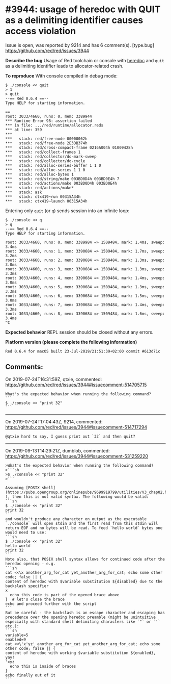 
#3944: usage of heredoc with QUIT as a delimiting identifier causes access violation
================================================================================
Issue is open, was reported by 9214 and has 6 comment(s).
[type.bug]
<https://github.com/red/red/issues/3944>

**Describe the bug**
Usage of Red toolchain or console with [heredoc](https://en.wikipedia.org/wiki/Here_document) and `quit` as a delimiting identifier leads to allocator-related crash.

**To reproduce**
With console compiled in debug mode:
```shell
$ ./console << quit
> 1
> quit
--== Red 0.6.4 ==-- 
Type HELP for starting information. 

== 
root: 3033/4660, runs: 0, mem: 3389944
*** Runtime Error 98: assertion failed
*** in file: .../red/runtime/allocator.reds
*** at line: 359
***
***   stack: red/free-node 00000062h
***   stack: red/free-node 2E3DB374h
***   stack: red/cross-compact-frame 0216A004h 01009428h
***   stack: red/collect-frames 1
***   stack: red/collector/do-mark-sweep
***   stack: red/collector/do-cycle
***   stack: red/alloc-series-buffer 1 1 0
***   stack: red/alloc-series 1 1 0
***   stack: red/alloc-bytes 1
***   stack: red/string/make 003BD0D4h 003BD0E4h 7
***   stack: red/actions/make 003BD0D4h 003BD0E4h
***   stack: red/actions/make*
***   stack: ask
***   stack: ctx419~run 00315A34h
***   stack: ctx419~launch 00315A34h
```
Entering only `quit` (or `q`) sends session into an infinite loop:
```text
$ ./console << q
> q
--== Red 0.6.4 ==-- 
Type HELP for starting information. 

root: 3033/4660, runs: 0, mem: 3389984 => 1509484, mark: 1.4ms, sweep: 3.4ms
root: 3033/4660, runs: 1, mem: 3390684 => 1509484, mark: 1.7ms, sweep: 3.2ms
root: 3033/4660, runs: 2, mem: 3390684 => 1509484, mark: 1.3ms, sweep: 3.0ms
root: 3033/4660, runs: 3, mem: 3390684 => 1509484, mark: 1.3ms, sweep: 3.3ms
root: 3033/4660, runs: 4, mem: 3390684 => 1509484, mark: 1.4ms, sweep: 3.0ms
root: 3033/4660, runs: 5, mem: 3390684 => 1509484, mark: 1.3ms, sweep: 3.3ms
root: 3033/4660, runs: 6, mem: 3390684 => 1509484, mark: 1.5ms, sweep: 3.0ms
root: 3033/4660, runs: 7, mem: 3390684 => 1509484, mark: 1.4ms, sweep: 3.3ms
root: 3033/4660, runs: 8, mem: 3390684 => 1509484, mark: 1.6ms, sweep: 3.4ms
^C
```

**Expected behavior**
REPL session should be closed without any errors.

**Platform version (please complete the following information)**
```
Red 0.6.4 for macOS built 23-Jul-2019/21:51:39+02:00 commit #613d71c
```


Comments:
--------------------------------------------------------------------------------

On 2019-07-24T16:31:59Z, qtxie, commented:
<https://github.com/red/red/issues/3944#issuecomment-514705715>

    What's the expected behavior when running the following command?
    ```
    $ ./console << "print 32"
    ```

--------------------------------------------------------------------------------

On 2019-07-24T17:04:43Z, 9214, commented:
<https://github.com/red/red/issues/3944#issuecomment-514717294>

    @qtxie hard to say, I guess print out `32` and then quit?

--------------------------------------------------------------------------------

On 2019-09-13T14:29:21Z, dumblob, commented:
<https://github.com/red/red/issues/3944#issuecomment-531259220>

    >What's the expected behavior when running the following command?
    >```sh
    >$ ./console << "print 32"
    >```
    
    Assuming [POSIX shell](https://pubs.opengroup.org/onlinepubs/9699919799/utilities/V3_chap02.html ), then this is not valid syntax. The following would be valid:
    ```sh
    $ ./console << "print 32"
    print 32
    ```
    and wouldn't produce any character on output as the executable `./console` will open stdin and the first read from this stdin will return EOF and no bytes will be read. To feed `hello world` bytes one would need to use:
    ```sh
    $ ./console << "print 32"
    hello world
    print 32
    ```
    Note also, that POSIX shell syntax allows for continued code after the heredoc opening - e.g.
    ```sh
    cat <<\x another_arg_for_cat yet_another_arg_for_cat; echo some other code; false || {
    content of heredoc with $variable substitution ${disabled} due to the backslash specifier
    x
      echo this code is part of the opened brace above
    }  # let's close the brace
    echo and proceed further with the script
    ```
    But be careful - the backslash is an escape character and escaping has precedence over the opening heredoc preamble (might be unintuitive especially with standard shell delimiting characters like `"` or `'` etc.):
    ```sh
    variable=5
    enabled=9
    cat <<\'x'yz' another_arg_for_cat yet_another_arg_for_cat; echo some other code; false || {
    content of heredoc with working $variable substitution ${enabled}, yay!
    'xyz
      echo this is inside of braces
    }
    echo finally out of it
    ```

